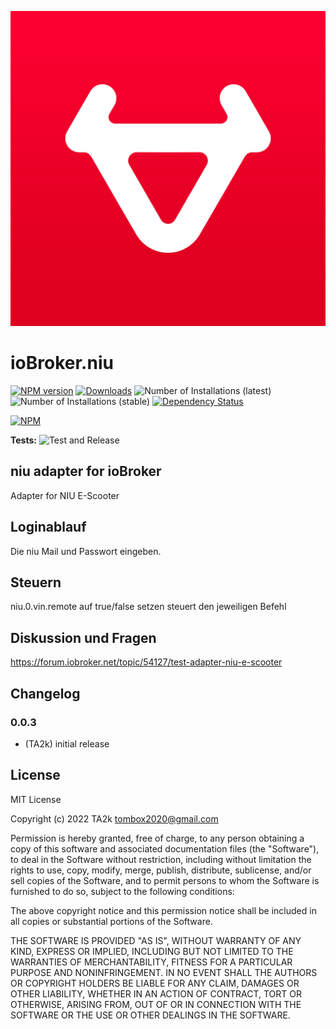 ![Logo](admin/niu.png)
# ioBroker.niu

[![NPM version](https://img.shields.io/npm/v/iobroker.niu.svg)](https://www.npmjs.com/package/iobroker.niu)
[![Downloads](https://img.shields.io/npm/dm/iobroker.niu.svg)](https://www.npmjs.com/package/iobroker.niu)
![Number of Installations (latest)](https://iobroker.live/badges/niu-installed.svg)
![Number of Installations (stable)](https://iobroker.live/badges/niu-stable.svg)
[![Dependency Status](https://img.shields.io/david/TA2k/iobroker.niu.svg)](https://david-dm.org/TA2k/iobroker.niu)

[![NPM](https://nodei.co/npm/iobroker.niu.png?downloads=true)](https://nodei.co/npm/iobroker.niu/)

**Tests:** ![Test and Release](https://github.com/TA2k/ioBroker.niu/workflows/Test%20and%20Release/badge.svg)

## niu adapter for ioBroker

Adapter for NIU E-Scooter

## Loginablauf

Die niu Mail und Passwort eingeben.

## Steuern

niu.0.vin.remote auf true/false setzen steuert den jeweiligen Befehl

## Diskussion und Fragen

<https://forum.iobroker.net/topic/54127/test-adapter-niu-e-scooter>

## Changelog

### 0.0.3
* (TA2k) initial release

## License
MIT License

Copyright (c) 2022 TA2k <tombox2020@gmail.com>

Permission is hereby granted, free of charge, to any person obtaining a copy
of this software and associated documentation files (the "Software"), to deal
in the Software without restriction, including without limitation the rights
to use, copy, modify, merge, publish, distribute, sublicense, and/or sell
copies of the Software, and to permit persons to whom the Software is
furnished to do so, subject to the following conditions:

The above copyright notice and this permission notice shall be included in all
copies or substantial portions of the Software.

THE SOFTWARE IS PROVIDED "AS IS", WITHOUT WARRANTY OF ANY KIND, EXPRESS OR
IMPLIED, INCLUDING BUT NOT LIMITED TO THE WARRANTIES OF MERCHANTABILITY,
FITNESS FOR A PARTICULAR PURPOSE AND NONINFRINGEMENT. IN NO EVENT SHALL THE
AUTHORS OR COPYRIGHT HOLDERS BE LIABLE FOR ANY CLAIM, DAMAGES OR OTHER
LIABILITY, WHETHER IN AN ACTION OF CONTRACT, TORT OR OTHERWISE, ARISING FROM,
OUT OF OR IN CONNECTION WITH THE SOFTWARE OR THE USE OR OTHER DEALINGS IN THE
SOFTWARE.
